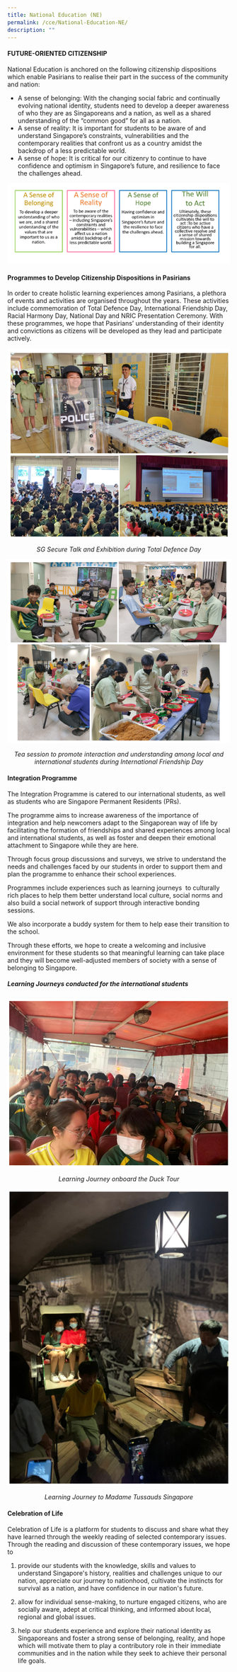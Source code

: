```yaml
---
title: National Education (NE)
permalink: /cce/National-Education-NE/
description: ""
---
```

#### FUTURE-ORIENTED CITIZENSHIP

National Education is anchored on the following citizenship dispositions which enable Pasirians to realise their part in the success of the community and nation:&nbsp;&nbsp;

*   A sense of belonging: With the changing social fabric and continually evolving national identity, students need to develop a deeper awareness of who they are as Singaporeans and a nation, as well as a shared understanding of the “common good” for all as a nation.&nbsp;
*   A sense of reality: It is important for students to be aware of and understand Singapore’s constraints, vulnerabilities and the contemporary realities that confront us as a country amidst the backdrop of a less predictable world.&nbsp;
*   A sense of hope: It is critical for our citizenry to continue to have confidence and optimism in Singapore’s future, and resilience to face the challenges ahead.

![](/images/CCE/national%20eduation_2023_f01.png)

#### Programmes to Develop Citizenship Dispositions in Pasirians

In order to create holistic learning experiences among Pasirians, a plethora of events and activities are organised throughout the years. These activities include commemoration of Total Defence Day, International Friendship Day, Racial Harmony Day, National Day and NRIC Presentation Ceremony. With these programmes, we hope that Pasirians’ understanding of their identity and convictions as citizens will be developed as they lead and participate actively.

![](/images/national%20education_01.png)
<p align="center"><i>SG Secure Talk and Exhibition during Total Defence Day</i></p>

![](/images/national%20education_02.png)
<p align="center"><i>Tea session to promote interaction and understanding among local and international students during International Friendship Day</i></p>

#### Integration Programme

The Integration Programme is catered to our international students, as well as students who are Singapore Permanent Residents (PRs).

The programme aims to increase awareness of the importance of integration and help newcomers adapt to the Singaporean way of life by facilitating the formation of friendships and shared experiences among local and international students, as well as foster and deepen their emotional attachment to Singapore while they are here.

Through focus group discussions and surveys, we strive to understand the needs and challenges faced by our students in order to support them and plan the programme to enhance their school experiences.

Programmes include experiences such as learning journeys&nbsp; to culturally rich places to help them better understand local culture, social norms and also build a social network of support through interactive bonding sessions.&nbsp;

We also incorporate a buddy system for them to help ease their transition to the school.&nbsp;

Through these efforts, we hope to create a welcoming and inclusive environment for these students so that meaningful learning can take place and they will become well-adjusted members of society with a sense of belonging to Singapore.

##### Learning Journeys conducted for the international students
![](/images/CCE/national%20education_2023_03.png)
<p align="center"><i>Learning Journey onboard the Duck Tour</i></p>

![](/images/CCE/national%20education_2023_04.png)
<p align="center"><i>Learning Journey to Madame Tussauds Singapore</i></p>

#### Celebration of Life

Celebration of Life is a platform for students to discuss and share what they have learned through the weekly reading of selected contemporary issues. Through the reading and discussion of these contemporary issues, we hope to&nbsp;

1. provide our students with the knowledge, skills and values to understand Singapore's history, realities and challenges unique to our nation, appreciate our journey to nationhood, cultivate the instincts for survival as a nation, and have confidence in our nation's future.
    
2.  allow for individual sense-making, to nurture engaged citizens, who are socially aware, adept at critical thinking, and informed about local, regional and global issues.
    
3.  help our students experience and explore their national identity as Singaporeans and foster a strong sense of belonging, reality, and hope which will motivate them to play a contributory role in their immediate communities and in the nation while they seek to achieve their personal life goals.